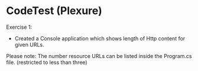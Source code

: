 # CodeTest (Plexure)


Exercise 1:

* Created a Console application which shows length of Http content for given URLs.

Please note: The number resource URLs can be listed inside the Program.cs file. (restricted to less than three)

